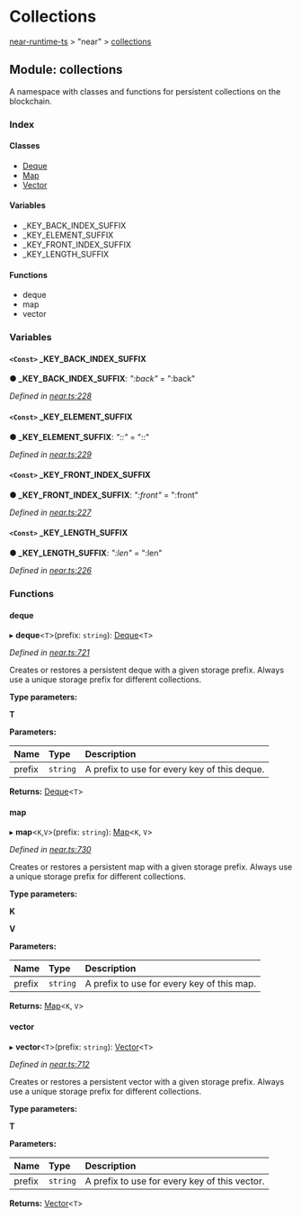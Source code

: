 # Collections

[near-runtime-ts](../) &gt; "near" &gt; [collections](collections.md)

## Module: collections

A namespace with classes and functions for persistent collections on the blockchain.

### Index

#### Classes

* [Deque](../classes/collections/deque.md)
* [Map](../classes/collections/map.md)
* [Vector](../classes/collections/vector.md)

#### Variables

* \_KEY\_BACK\_INDEX\_SUFFIX
* \_KEY\_ELEMENT\_SUFFIX
* \_KEY\_FRONT\_INDEX\_SUFFIX
* \_KEY\_LENGTH\_SUFFIX

#### Functions

* deque
* map
* vector

### Variables

#### `<Const>` \_KEY\_BACK\_INDEX\_SUFFIX <a id="_key_back_index_suffix"></a>

**● \_KEY\_BACK\_INDEX\_SUFFIX**: _":back"_ = ":back"

_Defined in_ [_near.ts:228_](https://github.com/nearprotocol/near-runtime-ts/blob/30d6281/near.ts#L228)

#### `<Const>` \_KEY\_ELEMENT\_SUFFIX <a id="_key_element_suffix"></a>

**● \_KEY\_ELEMENT\_SUFFIX**: _"::"_ = "::"

_Defined in_ [_near.ts:229_](https://github.com/nearprotocol/near-runtime-ts/blob/30d6281/near.ts#L229)

#### `<Const>` \_KEY\_FRONT\_INDEX\_SUFFIX <a id="_key_front_index_suffix"></a>

**● \_KEY\_FRONT\_INDEX\_SUFFIX**: _":front"_ = ":front"

_Defined in_ [_near.ts:227_](https://github.com/nearprotocol/near-runtime-ts/blob/30d6281/near.ts#L227)

#### `<Const>` \_KEY\_LENGTH\_SUFFIX <a id="_key_length_suffix"></a>

**● \_KEY\_LENGTH\_SUFFIX**: _":len"_ = ":len"

_Defined in_ [_near.ts:226_](https://github.com/nearprotocol/near-runtime-ts/blob/30d6281/near.ts#L226)

### Functions

#### deque <a id="deque-1"></a>

▸ **deque**&lt;`T`&gt;\(prefix: `string`\): [Deque](../classes/_near_.collections.deque.md)&lt;`T`&gt;

_Defined in_ [_near.ts:721_](https://github.com/nearprotocol/near-runtime-ts/blob/30d6281/near.ts#L721)

Creates or restores a persistent deque with a given storage prefix. Always use a unique storage prefix for different collections.

**Type parameters:**

**T**

**Parameters:**

| Name | Type | Description |
| :--- | :--- | :--- |
| prefix | `string` | A prefix to use for every key of this deque. |

**Returns:** [Deque](../classes/_near_.collections.deque.md)&lt;`T`&gt;

#### map <a id="map-1"></a>

▸ **map**&lt;`K`,`V`&gt;\(prefix: `string`\): [Map](../classes/_near_.collections.map.md)&lt;`K`, `V`&gt;

_Defined in_ [_near.ts:730_](https://github.com/nearprotocol/near-runtime-ts/blob/30d6281/near.ts#L730)

Creates or restores a persistent map with a given storage prefix. Always use a unique storage prefix for different collections.

**Type parameters:**

**K**

**V**

**Parameters:**

| Name | Type | Description |
| :--- | :--- | :--- |
| prefix | `string` | A prefix to use for every key of this map. |

**Returns:** [Map](../classes/_near_.collections.map.md)&lt;`K`, `V`&gt;

#### vector <a id="vector-1"></a>

▸ **vector**&lt;`T`&gt;\(prefix: `string`\): [Vector](../classes/_near_.collections.vector.md)&lt;`T`&gt;

_Defined in_ [_near.ts:712_](https://github.com/nearprotocol/near-runtime-ts/blob/30d6281/near.ts#L712)

Creates or restores a persistent vector with a given storage prefix. Always use a unique storage prefix for different collections.

**Type parameters:**

**T**

**Parameters:**

| Name | Type | Description |
| :--- | :--- | :--- |
| prefix | `string` | A prefix to use for every key of this vector. |

**Returns:** [Vector](../classes/_near_.collections.vector.md)&lt;`T`&gt;

